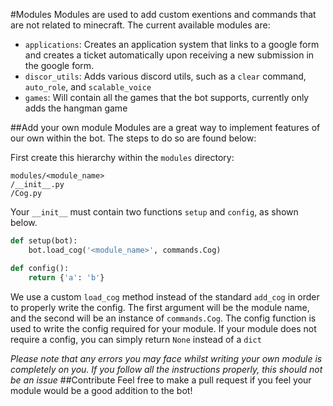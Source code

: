 #Modules
Modules are used to add custom exentions and commands that are not related to minecraft. The current available modules are:

* `applications`: Creates an application system that links to a google form and creates a ticket automatically upon receiving
a new submission in the google form.
* `discor_utils`: Adds various discord utils, such as a `clear` command, `auto_role`, and `scalable_voice`
* `games`: Will contain all the games that the bot supports, currently only adds the hangman game

##Add your own module
Modules are a great way to implement features of our own within the bot. The steps to do so are found below:

First create this hierarchy within the `modules` directory:

```
modules/<module_name>
/__init__.py
/Cog.py
``` 

Your `__init__` must contain two functions `setup` and `config`, as shown below.

```python
def setup(bot):
    bot.load_cog('<module_name>', commands.Cog)

def config():
    return {'a': 'b'}
```

We use a custom `load_cog` method instead of the standard `add_cog` in order to properly write the config. The first argument
will be the module name, and the second will be an instance of `commands.Cog`. The config function is used to write the config
required for your module. If your module does not require a config, you can simply return `None` instead of a `dict`

*Please note that any errors you may face whilst writing your own module is completely on you. If you follow all the instructions
properly, this should not be an issue*
##Contribute
Feel free to make a pull request if you feel your module would be a good addition to the bot!